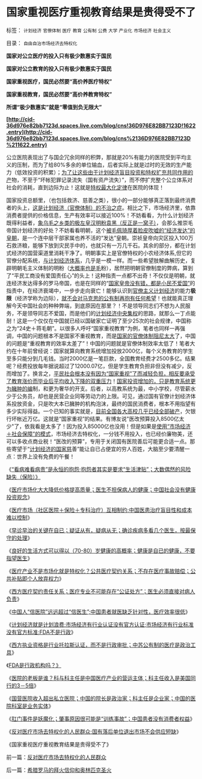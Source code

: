 # 国家重视医疗重视教育结果是贵得受不了

标签： `计划经济` `官僚体制` `医疗` `教育` `公有制` `公费` `大学` `产业化` `市场经济` `社会主义` 

目录： `自由自治市场经济去特权化`

**国家对公立医疗的投入只有极少数惠实于国民**

**国家对公立教育的投入只有极少数惠实于国民**

**国家重视医疗，国民必然要“高价养医疗特权”**

**国家重视教育，国民必然要“高价养教育特权”**

**所谓“极少数惠实”就是“零值到负无限大”**

**[http://cid-36d976e82bb7123d.spaces.live.com/blog/cns!36D976E82BB7123D!1622.entry](http://cid-36d976e82bb7123d.spaces.live.com/blog/cns%2136D976E82BB7123D%211622.entry)**

公立医院表现出了与国企冗余同样的积弊，那就是20%有能力的医院受到平均主义的压制，而为了给80%多余的单位输血，后者实际上就是过时的无效的生产能力（低效投资的积累）；[为了让这些由于计划经济盲目投资和特权扩充共同作用的产](../../../2010/1/27/为什么计划经济总是保护了落后产业.md)物，不至于“坏帐犯罪记录流失（国有资产流失）”，而不停扩充整个公立体系对社会的消耗，直到边际为止！这就是[特权最大化定律](../../../2009/8/1/特权二八定律，特权总令社会负担最大化.md)在医院的体现！



国家投资总额里，（也包括救济、慈善之类），很小的一部分能够真正落到最终消费者的头上，[这是计划经济（官僚体制）的不治之症](../../../2009/9/14/私有制和公有制之争.md)。相比之下，市场经济里，依靠消费者提供的价格信息，生产有效率可以接近100%！不妨看看，为什么计划经济既得利益者，[象乌毛之乡类的极左皇汉明粉袁黑（反正是一窝子）](../../../2008/10/26/明朝必亡！冤杀袁崇焕，也只是小事一桩.md)，会那么推崇毛帝国计划经济的好处？不妨看看明朝，这个[被毛佩琦厚着脸皮吹嘘的“经济发达”的皇朝](../../../2008/11/3/亡于内需不振！今天仍是明朝吗？.md)，是一个连中层干部家属也养不活的“发达”皇朝。崇祯皇帝向灾区投入100万石救济粮，能够下放到灾民手中的，也就只有一万几千石。其余的部分，都在计划式经济的国营渠道里消耗干净了。明朝事实上是官僚特权的小农经济体系,但它的官僚分配系统，[与计划经济体系](../../../2009/8/14/计划经济的致命之处.md)，几乎是一模一样。而一些希望肢解曲解历史，复辟明朝毛主义体制的明粉（[大概率也是毛](http://blog.sina.com.cn/s/blog_5563a64d0100ekm2.html)粉），居然把明朝官僚制度的弊病，算到了“平民工商没有爱国责任心”的头上！这种指责一点都不出奇！不仅仅是明朝，就连经济发达得多的罗马帝国，也是在同样的“[国家皇帝没有错，都是小民不爱国”](../../../2009/7/28/不要问国家对你做了什么，要问你为国家做了什么.md)的指责中，在经济衰竭中，一步步走向衰亡！能够认识到[官僚主义计划经济](../../../2009/3/23/宋明清皇权官僚等级制度对民营工商技术积极因素抵制.md)的能力**极限**（经济学称为边际），[就不会对马克思的公有制再抱有任何希望](../../../2010/7/18/公有制不能解决任何问题，公有制就是最大的问题.md)！也就能真正理解今天中国社会的种种弊端，到底原因在那里？！不是领导同志们不想为人民服务，不是领导同志不爱国，而是他们的[计划经济中央集权](../../../2010/7/6/亚里士多德的《政治学》预言了两千年中央集权毁灭性.md)的思路，就那么一丁点能耐！这是一个仅仅在中国就已经以国破家亡证明了至少25次的社会规律，中国称之为“24史＋蒋毛朝”。以很多人呼吁“国家重视教育”为例，笔者也同样一再强调，中国的问题根本不是国家不重视教育，而是[国家的官僚体制阻尼太大](../../../2009/10/22/大赦腐败的成本边界和民主妥协的收益确定.md)了，中国的问题是“重视教育的效率太差了”！中国的问题就是官僚体制效率太低了！笔者大约在十年前曾经说：国家就算向教育系统增加投放2000亿，每个义务教育的学生至多只能分到几毛钱。当时2000亿是一笔巨款，全国教育经费才2500多亿。结果呢？经费投放每年据说超过了12000.07亿，但是学生教育负担非但没有减少，反而增加了。换言之，[平民社会根本没有因为“国家重视”了而减轻负担，相反要承受了教育涨价而毕业后平均收入下降的双重压力](../../../2009/12/12/错误的国家观念产生错误的教育政策.md)！[国家投资增加的，只是教育系统更为臃肿的编](../../../2009/12/13/科举不是教育，全民求官不是经济.md)制，和更为奢华的开支。后者，以高教系统为最，中小学校，尽管薪水少于公务员，却也是民营企业同等劳动力的上限。可见，通过国有官僚计划经济体系投放资金，只是吹大本已臃肿的机构泡沫，最终的国民消费者，根本不用指望有多少实际得益。一个已知的事实就是，[目前全国各大高校几乎已经全部破产](../../../2009/1/30/教育&quot;产业化&quot;，考公务员，大学生失业.md)，欠银行坏帐近万亿。这就是“国家重视”的结果。有博友说"医改预算投入8500亿太少"了，依我看是太多了！因为投入85000亿也没用！但是如果是[使用“市场经济＋社会保障”的模式](../../../2010/7/13/医疗被黑暗！西方医疗（社区＋保险＋医院）；医患矛盾.md)，市场经济去特权化，一分钱不用投入，也已经价廉物美，还可以多收点商业税！“医改的预算”，专用于关闭国有医院善后可能更合适一点。那些寄望于“[计划经济的国家慈](../../../2010/7/15/公有医疗即国企;城市医保和新农合是加税补贴国进民退.md)善”能让自已占便宜的穷人百姓，大脑至少要清醒一点：世界上没有免费的午餐！



《[“看病难看病贵”是永恒的抱怨;抱怨者其实是要求“生活津贴”；大数偶然的风险缺失（保险）》](../../../2010/7/21/“看病难看病贵”是永恒的抱怨;.md)

《[医疗市场化大大降低价格提高质量；医生不担保病人的健康；中国社会没有健康投资观念](../../../2010/7/21/中国社会没有健康投资的市场意识.md)》

《[医疗市场（社区医院＋保险＋专科治疗）互相制约;中国医患治疗盲目性和成本难以控制](../../../2010/7/23/中国缺乏医疗市场互相制约的常识.md)》

《[早诊早治的关键在自已；疑证从有，疑病从无；确诊疾病多看几个医生，按最保守的处理](../../../2010/7/23/早诊早治的关键在自已；疑证从有，疑病从无.md)》

《[良好的生活方式可以得以（70-80）岁健康的高概率；健康是自已的健康，不要指望医生](../../../2010/7/23/良好的生活方式，健康是自已的健康.md)》

《[医疗产业不是市场化就是特权化？公共医疗契约关系；不存在医疗事故赔偿；公共补贴即个人放弃权力](../../../2010/7/23/医疗产业不是市场化就是特权化.md)》

《[西方医疗契约责任关系；医疗专业不可能存在“公证处方”；医生必须直接对病人负责](../../../2010/7/23/西方的医生对病人负责，中国的医生对院长负责.md)》

《[中国人“信医院”远远超过“信医生”;中国患者就医缺乏针对性，医疗效率很低](../../../2010/7/30/医疗行业的职业生态;中国人“信医院”超过“信医生”.md)》

《[计划经济就是计划浪费;市场经济有行业认证没有官方认证;市场经济有行业标准没有官方标准;FDA不是行政](../../../2010/7/30/市场经济没有官方认证;FDA不是行政管制.md)》

《[西方执业资格是行业托拉斯认证，而不是行政审批；中苏公有制的医疗是政治工具](../../../2010/7/30/西方执业资格是行业托拉斯认证，而不是行政审批.md)》

《[FDA是行政机构吗？》](../../../2010/7/30/FDA是行政机构吗.md)

《[医院的老板是谁？科与科主任是中国医疗产业的营运主体；科主任收入是美国同行的3－5倍](../../../2010/8/1/医院的老板是谁？科主任收入是美国同行的3－5倍.md)》

《[国营医院收入超出私立医院；中国的院长是政治家；科主任是企业家；中国的医院科室是业务实体](../../../2010/8/1/医院院长是政治家；科主任是企业家商人.md)》

《[肛门事件是妖魔化；肇事原因很可能是“训练事故”；中国患者没有消费者权益](../../../2010/8/3/肛门事件很可能是妖魔化“教学事故”.md)》

《[反对医疗市场去特权化的人民群众;国有落后单位退出市场不会供应短缺](../../../2010/8/3/反对医疗市场去特权化的人民群众.md)》

《国家重视医疗重视教育结果是贵得受不了》

前一篇：[反对医疗市场去特权化的人民群众](../../../2010/8/3/反对医疗市场去特权化的人民群众.md)

后一篇：[希腊罗马的拜火信仰和奥林匹克圣火](../../../2010/8/4/希腊罗马的拜火信仰和奥林匹克圣火.md)